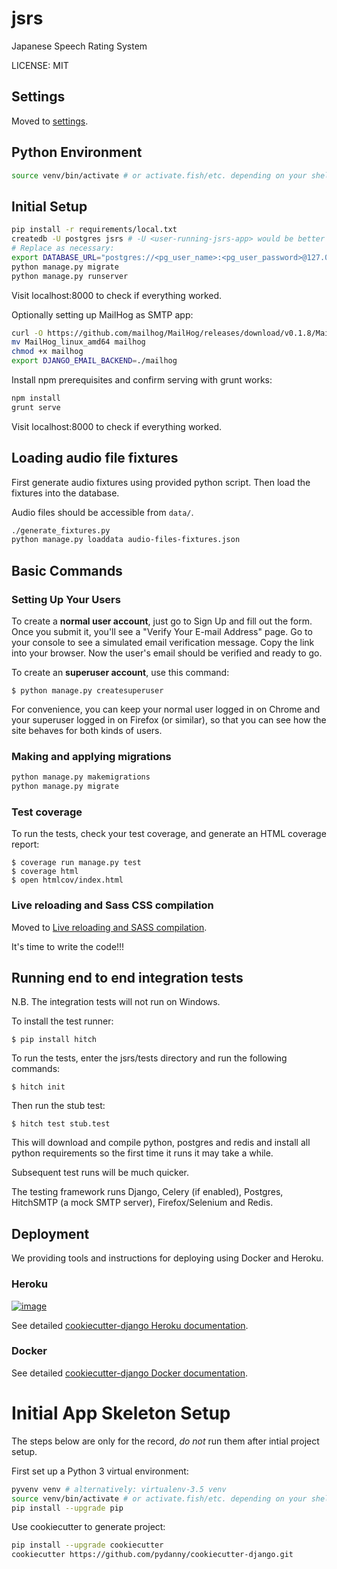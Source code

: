 # jsrs

Japanese Speech Rating System

LICENSE: MIT

Settings
--------

Moved to
[settings](http://cookiecutter-django.readthedocs.org/en/latest/settings.html).

## Python Environment

```bash
source venv/bin/activate # or activate.fish/etc. depending on your shell
```

## Initial Setup

```bash
pip install -r requirements/local.txt
createdb -U postgres jsrs # -U <user-running-jsrs-app> would be better
# Replace as necessary:
export DATABASE_URL="postgres://<pg_user_name>:<pg_user_password>@127.0.0.1:5432/jsrs"
python manage.py migrate
python manage.py runserver
```

Visit localhost:8000 to check if everything worked.

Optionally setting up MailHog as SMTP app:

```bash
curl -O https://github.com/mailhog/MailHog/releases/download/v0.1.8/MailHog_linux_amd64
mv MailHog_linux_amd64 mailhog
chmod +x mailhog
export DJANGO_EMAIL_BACKEND=./mailhog
```

Install npm prerequisites and confirm serving with grunt works:

```bash
npm install
grunt serve
```

Visit localhost:8000 to check if everything worked.

## Loading audio file fixtures

First generate audio fixtures using provided python script. Then load the fixtures into the database.

Audio files should be accessible from `data/`.

```bash
./generate_fixtures.py
python manage.py loaddata audio-files-fixtures.json
```

Basic Commands
--------------

### Setting Up Your Users

To create a **normal user account**, just go to Sign Up and fill out the
form. Once you submit it, you'll see a "Verify Your E-mail Address"
page. Go to your console to see a simulated email verification message.
Copy the link into your browser. Now the user's email should be verified
and ready to go.

To create an **superuser account**, use this command:

    $ python manage.py createsuperuser

For convenience, you can keep your normal user logged in on Chrome and
your superuser logged in on Firefox (or similar), so that you can see
how the site behaves for both kinds of users.

### Making and applying migrations

```bash
python manage.py makemigrations
python manage.py migrate
```

### Test coverage

To run the tests, check your test coverage, and generate an HTML
coverage report:

    $ coverage run manage.py test
    $ coverage html
    $ open htmlcov/index.html

### Live reloading and Sass CSS compilation

Moved to [Live reloading and SASS
compilation](http://cookiecutter-django.readthedocs.org/en/latest/live-reloading-and-sass-compilation.html).

It's time to write the code!!!

Running end to end integration tests
------------------------------------

N.B. The integration tests will not run on Windows.

To install the test runner:

    $ pip install hitch

To run the tests, enter the jsrs/tests directory and run the following
commands:

    $ hitch init

Then run the stub test:

    $ hitch test stub.test

This will download and compile python, postgres and redis and install
all python requirements so the first time it runs it may take a while.

Subsequent test runs will be much quicker.

The testing framework runs Django, Celery (if enabled), Postgres,
HitchSMTP (a mock SMTP server), Firefox/Selenium and Redis.

Deployment
----------

We providing tools and instructions for deploying using Docker and
Heroku.

### Heroku

[![image](https://www.herokucdn.com/deploy/button.png)](https://heroku.com/deploy)

See detailed [cookiecutter-django Heroku
documentation](http://cookiecutter-django.readthedocs.org/en/latest/deployment-on-heroku.html).

### Docker

See detailed [cookiecutter-django Docker
documentation](http://cookiecutter-django.readthedocs.org/en/latest/deployment-with-docker.html).

# Initial App Skeleton Setup

The steps below are only for the record, *do not* run them after intial project setup.

First set up a Python 3 virtual environment:

```bash
pyvenv venv # alternatively: virtualenv-3.5 venv
source venv/bin/activate # or activate.fish/etc. depending on your shell
pip install --upgrade pip
```

Use cookiecutter to generate project:

```bash
pip install --upgrade cookiecutter
cookiecutter https://github.com/pydanny/cookiecutter-django.git
```
